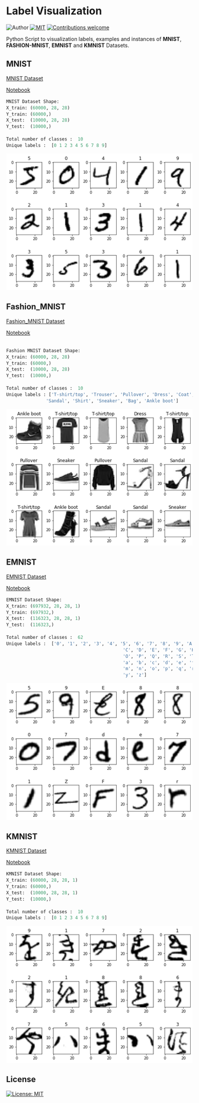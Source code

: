 # Label Visualization

![Author](https://img.shields.io/badge/author-aaneloy-blue)
[![MIT](https://img.shields.io/badge/license-MIT-5eba00.svg)](https://github.com/aaneloy/Label-Visualization/main/LICENSE.txt)
[![Contributions welcome](https://img.shields.io/badge/contributions-welcome-brightgreen.svg?style=flat)](https://github.com/aaneloy/Label-Visualization)


Python Script to visualization labels, examples and instances of **MNIST**, **FASHION-MNIST**, **EMNIST** and **KMNIST** Datasets.


## MNIST

[MNIST Dataset](https://www.tensorflow.org/datasets/catalog/mnist)

[Notebook](https://github.com/aaneloy/Label-Visualization/blob/main/Notebooks/FASHION_MNIST.ipynb) 

```python
MNIST Dataset Shape:
X_train: (60000, 28, 28)
Y_train: (60000,)
X_test:  (10000, 28, 28)
Y_test:  (10000,)

Total number of classes :  10
Unique labels :  [0 1 2 3 4 5 6 7 8 9]

```

![MNIST](https://github.com/aaneloy/Label-Visualization/blob/main/Figures/MNIST.png?raw=true)

## Fashion_MNIST

[Fashion_MNIST Dataset](https://www.tensorflow.org/datasets/catalog/fashion_mnist)

[Notebook](https://github.com/aaneloy/Label-Visualization/blob/main/Notebooks/MNIST.ipynb)

```python

Fashion MNIST Dataset Shape:
X_train: (60000, 28, 28)
Y_train: (60000,)
X_test:  (10000, 28, 28)
Y_test:  (10000,)

Total number of classes :  10
Unique labels : ['T-shirt/top', 'Trouser', 'Pullover', 'Dress', 'Coat',
               'Sandal', 'Shirt', 'Sneaker', 'Bag', 'Ankle boot']

```

![Fashion_MNIST](https://github.com/aaneloy/Label-Visualization/blob/main/Figures/Fashion_MNIST.png?raw=true)


## EMNIST

[EMNIST Dataset](https://www.tensorflow.org/datasets/catalog/emnist)

[Notebook](https://github.com/aaneloy/Label-Visualization/blob/main/Notebooks/EMNIST.ipynb) 

```python
EMNIST Dataset Shape:
X_train: (697932, 28, 28, 1)
Y_train: (697932,)
X_test:  (116323, 28, 28, 1)
Y_test:  (116323,)

Total number of classes :  62
Unique labels :  ['0', '1', '2', '3', '4', '5', '6', '7', '8', '9', 'A', 'B', 
                                            'C', 'D', 'E', 'F', 'G', 'H', 'I', 'J', 'K', 'L', 'M', 'N', 
                                            'O', 'P', 'Q', 'R', 'S', 'T', 'U', 'V', 'W', 'X', 'Y', 'Z', 
                                            'a', 'b', 'c', 'd', 'e', 'f', 'g', 'h', 'i', 'j', 'k', 'l', 
                                            'm', 'n', 'o', 'p', 'q', 'r', 's', 't', 'u', 'v', 'w', 'x', 
                                            'y', 'z']

```

![EMNIST](https://github.com/aaneloy/Label-Visualization/blob/main/Figures/EMNIST.png?raw=true)

## KMNIST

[KMNIST Dataset](https://www.tensorflow.org/datasets/catalog/kmnist)

[Notebook](https://github.com/aaneloy/Label-Visualization/blob/main/Notebooks/KMNIST.ipynb)

```python
KMNIST Dataset Shape:
X_train: (60000, 28, 28, 1)
Y_train: (60000,)
X_test:  (10000, 28, 28, 1)
Y_test:  (10000,)

Total number of classes :  10
Unique labels :  [0 1 2 3 4 5 6 7 8 9]

```

![KMNIST](https://github.com/aaneloy/Label-Visualization/blob/main/Figures/KMNIST.png?raw=true)


## License
[![License: MIT](https://img.shields.io/badge/License-MIT-yellow.svg)](https://opensource.org/licenses/MIT)


